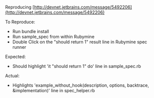 Reproducing [http://devnet.jetbrains.com/message/5492206](http://devnet.jetbrains.com/message/5492206)

To Reproduce:

* Run bundle install
* Run sample_spec from within Rubymine
* Double Click on the "should return 1" result line in Rubymine spec runner

Expected:

* Should highlight 'it "should return 1" do' line in sample_spec.rb

Actual:

* Highlights 'example_without_hook(description, options, backtrace, &implementation)' line in spec_helper.rb